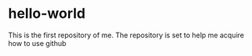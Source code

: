 # hello-world
This is the first repository of me.
The repository is set to help me acquire how to use github 
